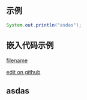## 示例
```java
System.out.println("asdas");
```

## 嵌入代码示例

[filename](apis/src/MathApi.java ':include :type=code :fragment=insert')

[edit on github](edit/main/java/apis/src/MathApi.java)

## asdas